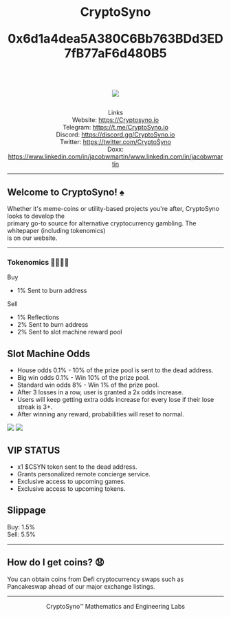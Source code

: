 <h1 align="center">
CryptoSyno  
   
0x6d1a4dea5A380C6Bb763BDd3ED7fB77aF6d480B5  
<br/><br/>
<img src="https://i.ibb.co/r3qSpxq/cryptosyno-crossed-transparent-1-min.png">  
</h1>
<div align="center">  

Links  
Website: https://Cryptosyno.io  
Telegram: https://t.me/CryptoSyno.io  
Discord: https://discord.gg/CryptoSyno.io  
Twitter: https://twitter.com/CryptoSyno  
Doxx: https://www.linkedin.com/in/jacobwmartin/www.linkedin.com/in/jacobwmartin  

</div>  

-------
## Welcome to CryptoSyno! ♠

Whether it's meme-coins or utility-based projects you're after, CryptoSyno looks to develop the  
primary go-to source for alternative cryptocurrency gambling. The whitepaper (including tokenomics)  
is on our website.  

-------
### Tokenomics 🧪👨🏻‍🔬

Buy
- 1% Sent to burn address

Sell
- 1% Reflections
- 2% Sent to burn address
- 2% Sent to slot machine reward pool

## Slot Machine Odds
- House odds 0.1% - 10% of the prize pool is sent to the dead address.
- Big win odds 0.1% - Win 10% of the prize pool.
- Standard win odds 8% - Win 1% of the prize pool.
- After 3 losses in a row, user is granted a 2x  odds increase. 
- Users will keep getting extra odds increase for every lose if their lose streak is 3+. 
- After winning any reward, probabilities will reset to normal.

<img src="https://i.ibb.co/fHkfVbJ/IMAGE-2022-04-22-09-47-16.jpg">
<img src="https://gcdnb.pbrd.co/images/YhSW6VG5jZvj.jpg?o=1">

## VIP STATUS
- x1 $CSYN token sent to the dead address.
- Grants personalized remote concierge service.
- Exclusive access to upcoming games.
- Exclusive access to upcoming tokens.
   
## Slippage  
Buy: 1.5%  
Sell: 5.5%  


-------
## How do I get coins? 😧 

You can obtain coins from Defi cryptocurrency swaps such as Pancakeswap ahead of our major exchange listings.


<div align="center">  
      
    
*********************************************************  
    
CryptoSyno™ Mathematics and Engineering Labs
     
</div align="center">     

